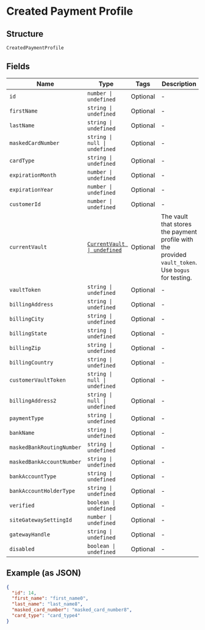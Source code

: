 
# Created Payment Profile

## Structure

`CreatedPaymentProfile`

## Fields

| Name | Type | Tags | Description |
|  --- | --- | --- | --- |
| `id` | `number \| undefined` | Optional | - |
| `firstName` | `string \| undefined` | Optional | - |
| `lastName` | `string \| undefined` | Optional | - |
| `maskedCardNumber` | `string \| null \| undefined` | Optional | - |
| `cardType` | `string \| undefined` | Optional | - |
| `expirationMonth` | `number \| undefined` | Optional | - |
| `expirationYear` | `number \| undefined` | Optional | - |
| `customerId` | `number \| undefined` | Optional | - |
| `currentVault` | [`CurrentVault \| undefined`](../../doc/models/current-vault.md) | Optional | The vault that stores the payment profile with the provided `vault_token`. Use `bogus` for testing. |
| `vaultToken` | `string \| undefined` | Optional | - |
| `billingAddress` | `string \| undefined` | Optional | - |
| `billingCity` | `string \| undefined` | Optional | - |
| `billingState` | `string \| undefined` | Optional | - |
| `billingZip` | `string \| undefined` | Optional | - |
| `billingCountry` | `string \| undefined` | Optional | - |
| `customerVaultToken` | `string \| null \| undefined` | Optional | - |
| `billingAddress2` | `string \| null \| undefined` | Optional | - |
| `paymentType` | `string \| undefined` | Optional | - |
| `bankName` | `string \| undefined` | Optional | - |
| `maskedBankRoutingNumber` | `string \| undefined` | Optional | - |
| `maskedBankAccountNumber` | `string \| undefined` | Optional | - |
| `bankAccountType` | `string \| undefined` | Optional | - |
| `bankAccountHolderType` | `string \| undefined` | Optional | - |
| `verified` | `boolean \| undefined` | Optional | - |
| `siteGatewaySettingId` | `number \| undefined` | Optional | - |
| `gatewayHandle` | `string \| undefined` | Optional | - |
| `disabled` | `boolean \| undefined` | Optional | - |

## Example (as JSON)

```json
{
  "id": 14,
  "first_name": "first_name0",
  "last_name": "last_name8",
  "masked_card_number": "masked_card_number8",
  "card_type": "card_type4"
}
```

